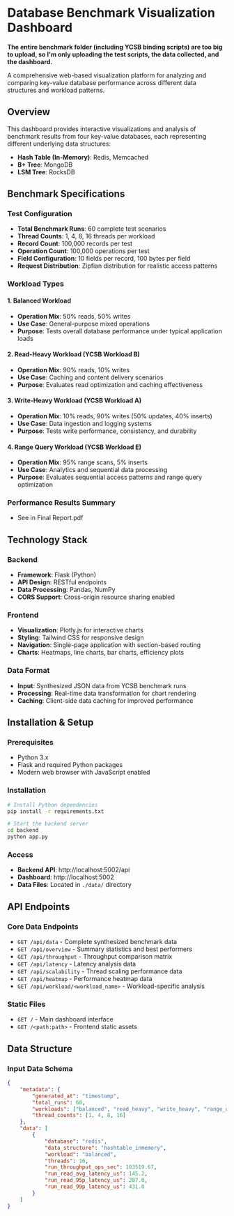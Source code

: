 # Database Benchmark Visualization Dashboard

**The entire benchmark folder (including YCSB binding scripts) are too big to upload, so I'm only uploading the test scripts, the data collected, and the dashboard.**

A comprehensive web-based visualization platform for analyzing and comparing key-value database performance across different data structures and workload patterns.

## Overview

This dashboard provides interactive visualizations and analysis of benchmark results from four key-value databases, each representing different underlying data structures:

-   **Hash Table (In-Memory)**: Redis, Memcached
-   **B+ Tree**: MongoDB
-   **LSM Tree**: RocksDB

## Benchmark Specifications

### Test Configuration

-   **Total Benchmark Runs**: 60 complete test scenarios
-   **Thread Counts**: 1, 4, 8, 16 threads per workload
-   **Record Count**: 100,000 records per test
-   **Operation Count**: 100,000 operations per test
-   **Field Configuration**: 10 fields per record, 100 bytes per field
-   **Request Distribution**: Zipfian distribution for realistic access patterns

### Workload Types

#### 1. Balanced Workload

-   **Operation Mix**: 50% reads, 50% writes
-   **Use Case**: General-purpose mixed operations
-   **Purpose**: Tests overall database performance under typical application loads

#### 2. Read-Heavy Workload (YCSB Workload B)

-   **Operation Mix**: 90% reads, 10% writes
-   **Use Case**: Caching and content delivery scenarios
-   **Purpose**: Evaluates read optimization and caching effectiveness

#### 3. Write-Heavy Workload (YCSB Workload A)

-   **Operation Mix**: 10% reads, 90% writes (50% updates, 40% inserts)
-   **Use Case**: Data ingestion and logging systems
-   **Purpose**: Tests write performance, consistency, and durability

#### 4. Range Query Workload (YCSB Workload E)

-   **Operation Mix**: 95% range scans, 5% inserts
-   **Use Case**: Analytics and sequential data processing
-   **Purpose**: Evaluates sequential access patterns and range query optimization

### Performance Results Summary

-   See in Final Report.pdf

## Technology Stack

### Backend

-   **Framework**: Flask (Python)
-   **API Design**: RESTful endpoints
-   **Data Processing**: Pandas, NumPy
-   **CORS Support**: Cross-origin resource sharing enabled

### Frontend

-   **Visualization**: Plotly.js for interactive charts
-   **Styling**: Tailwind CSS for responsive design
-   **Navigation**: Single-page application with section-based routing
-   **Charts**: Heatmaps, line charts, bar charts, efficiency plots

### Data Format

-   **Input**: Synthesized JSON data from YCSB benchmark runs
-   **Processing**: Real-time data transformation for chart rendering
-   **Caching**: Client-side data caching for improved performance

## Installation & Setup

### Prerequisites

-   Python 3.x
-   Flask and required Python packages
-   Modern web browser with JavaScript enabled

### Installation

```bash
# Install Python dependencies
pip install -r requirements.txt

# Start the backend server
cd backend
python app.py
```

### Access

-   **Backend API**: http://localhost:5002/api
-   **Dashboard**: http://localhost:5002
-   **Data Files**: Located in `./data/` directory

## API Endpoints

### Core Data Endpoints

-   `GET /api/data` - Complete synthesized benchmark data
-   `GET /api/overview` - Summary statistics and best performers
-   `GET /api/throughput` - Throughput comparison matrix
-   `GET /api/latency` - Latency analysis data
-   `GET /api/scalability` - Thread scaling performance data
-   `GET /api/heatmap` - Performance heatmap data
-   `GET /api/workload/<workload_name>` - Workload-specific analysis

### Static Files

-   `GET /` - Main dashboard interface
-   `GET /<path:path>` - Frontend static assets

## Data Structure

### Input Data Schema

```json
{
    "metadata": {
        "generated_at": "timestamp",
        "total_runs": 60,
        "workloads": ["balanced", "read_heavy", "write_heavy", "range_query"],
        "thread_counts": [1, 4, 8, 16]
    },
    "data": [
        {
            "database": "redis",
            "data_structure": "hashtable_inmemory",
            "workload": "balanced",
            "threads": 16,
            "run_throughput_ops_sec": 103519.67,
            "run_read_avg_latency_us": 145.2,
            "run_read_95p_latency_us": 287.0,
            "run_read_99p_latency_us": 431.0
        }
    ]
}
```
